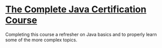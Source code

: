 # [The Complete Java Certification Course](https://www.udemy.com/course/master-practical-java-development/)

Completing this course a refresher on Java basics and to properly learn some of the more complex topics.